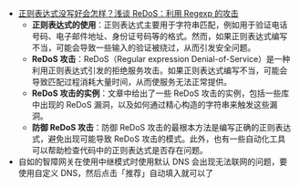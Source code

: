 - [正则表达式没写好会怎样？浅谈 ReDoS：利用 Regexp 的攻击](https://blog.huli.tw/2023/06/12/redos-regular-expression-denial-of-service/)
	- **正则表达式的使用**：正则表达式主要用于字符串匹配，例如用于验证电话号码、电子邮件地址、身份证号码等的格式。然而，如果正则表达式编写不当，可能会导致一些输入的验证被绕过，从而引发安全问题。
	- **ReDoS 攻击**：ReDoS（Regular expression Denial-of-Service）是一种利用正则表达式引发的拒绝服务攻击。如果正则表达式编写不当，可能会导致匹配过程消耗大量时间，从而使服务无法正常提供。
	- **ReDoS 攻击的实例**：文章中给出了一些 ReDoS 攻击的实例，包括一些库中出现的 ReDoS 漏洞，以及如何通过精心构造的字符串来触发这些漏洞。
	- **防御 ReDoS 攻击**：防御 ReDoS 攻击的最根本方法是编写正确的正则表达式，避免出现可能导致 ReDoS 攻击的模式。此外，也有一些自动化工具可以帮助检查代码中的正则表达式是否存在问题。
- 自如的智障网关在使用中继模式时使用默认 DNS 会出现无法联网的问题，要使用自定义 DNS，然后点击「推荐」自动填入就可以了